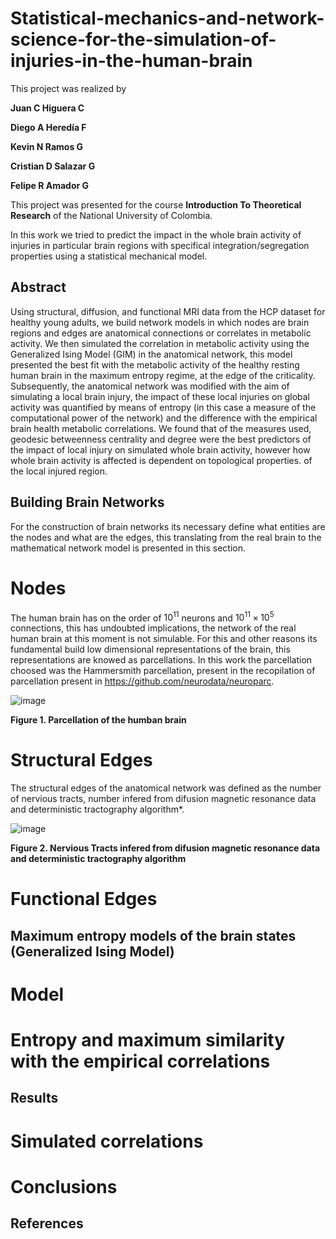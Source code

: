 # Statistical-mechanics-and-network-science-for-the-simulation-of-injuries-in-the-human-brain
This project was realized by

**Juan C Higuera C**

**Diego A Heredía F**

**Kevin N Ramos G**

**Cristian D Salazar G**

**Felipe R Amador G**


This project was presented for the course **Introduction To Theoretical Research** of the National University of Colombia. 


In this work we tried to predict the impact in the whole brain activity of injuries in particular brain regions with specifical integration/segregation properties using a statistical mechanical model.

## Abstract 
Using structural, diffusion, and functional MRI data from the HCP dataset for healthy young adults, we build network models in which nodes are brain regions and edges are anatomical connections or correlates in metabolic activity. We then simulated the correlation in metabolic activity using the Generalized Ising Model (GIM) in the anatomical network, this model presented the best fit with the metabolic activity of the healthy resting human brain in the maximum entropy regime, at the edge of the criticality. Subsequently, the anatomical network was modified with the aim of simulating a local brain injury, the impact of these local injuries on global activity was quantified by means of entropy (in this case a measure of the computational power of the network) and the difference with the empirical brain health metabolic correlations. We found that of the measures used, geodesic betweenness centrality and degree were the best predictors of the impact of local injury on simulated whole brain activity, however how whole brain activity is affected is dependent on topological properties. of the local injured region.

## Building Brain Networks
For the construction of brain networks its necessary define what entities are the nodes and what are the edges, this translating from the real brain to the mathematical network model is presented in this section.


# Nodes
The human brain has on the order of $10^11$ neurons and $10^11 \times 10^5$ connections, this has undoubted implications, the network of the real human brain at this moment is not simulable. For this and other reasons its fundamental build low dimensional representations of the brain, this representations are knowed as parcellations. In this work the parcellation choosed was the Hammersmith parcellation, present in the recopilation of parcellation present in https://github.com/neurodata/neuroparc.

![image](https://github.com/JuanHigueraC/Statistical-mechanics-and-network-science-for-the-simulation-of-injuries-in-the-human-brain/blob/083983ed2c104290ca1ca5c9cad892a3e4828559/Images/parcellation.PNG)

**Figure 1. Parcellation of the humban brain**

# Structural Edges
The structural edges of the anatomical network was defined as the number of nervious tracts, number infered from difusion magnetic resonance data and deterministic tractography algorithm*.

![image](https://github.com/JuanHigueraC/Statistical-mechanics-and-network-science-for-the-simulation-of-injuries-in-the-human-brain/blob/8272ed1223cd5a76251eeaf03fa0d49e19be387c/Images/tractografia.PNG)

**Figure 2. Nervious Tracts infered from difusion magnetic resonance data and deterministic tractography algorithm**
# Functional Edges

## Maximum entropy models of the brain states (Generalized Ising Model)

# Model

# Entropy and maximum similarity with the empirical correlations

## Results

# Simulated correlations 

# Conclusions

## References
